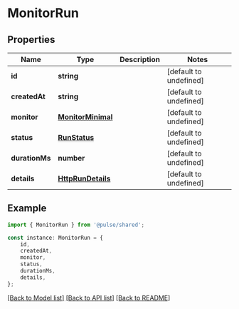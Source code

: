 # MonitorRun


## Properties

Name | Type | Description | Notes
------------ | ------------- | ------------- | -------------
**id** | **string** |  | [default to undefined]
**createdAt** | **string** |  | [default to undefined]
**monitor** | [**MonitorMinimal**](MonitorMinimal.md) |  | [default to undefined]
**status** | [**RunStatus**](RunStatus.md) |  | [default to undefined]
**durationMs** | **number** |  | [default to undefined]
**details** | [**HttpRunDetails**](HttpRunDetails.md) |  | [default to undefined]

## Example

```typescript
import { MonitorRun } from '@pulse/shared';

const instance: MonitorRun = {
    id,
    createdAt,
    monitor,
    status,
    durationMs,
    details,
};
```

[[Back to Model list]](../README.md#documentation-for-models) [[Back to API list]](../README.md#documentation-for-api-endpoints) [[Back to README]](../README.md)
